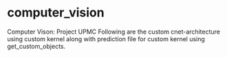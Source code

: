 # computer_vision
Computer Vison: Project UPMC
Following are the custom cnet-architecture using custom kernel along with prediction file for custom kernel using get_custom_objects.
